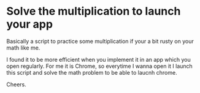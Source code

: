 # Solve the multiplication to launch your app

Basically a script to practice some multiplication if your a bit rusty on your math like me. 

I found it to be more efficient when you implement it in an app which you open regularly. For me it is Chrome, so everytime I wanna open it I launch this script and solve the math problem to be able to laucnh chrome. 

Cheers. 
